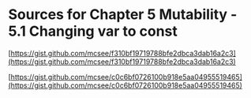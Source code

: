 # Sources for Chapter 5 Mutability - 5.1 Changing var to const


[https://gist.github.com/mcsee/f310bf19719788bfe2dbca3dab16a2c3](https://gist.github.com/mcsee/f310bf19719788bfe2dbca3dab16a2c3)

[https://gist.github.com/mcsee/c0c6bf0726100b918e5aa04955519465](https://gist.github.com/mcsee/c0c6bf0726100b918e5aa04955519465)